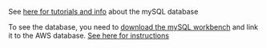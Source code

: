 See [here for tutorials and info](https://www.w3schools.com/nodejs/nodejs_mysql.asp) about the mySQL database

To see the database, you need to [download the mySQL workbench](https://docs.google.com/document/d/1GNeBEDDoGi7C3gAbv6rsKq7j0D-guXAzt7Z5yRns6Jk/edit#) and link it to the AWS database.
[See here for instructions](https://docs.google.com/document/d/1E52mqx0pV3NLZ4S8hyC6ANcY35QiuYf5mSOIZlIdXnw/edit)